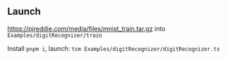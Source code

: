 ## Launch

https://pjreddie.com/media/files/mnist_train.tar.gz into `Examples/digitRecognizer/train`

Install `pnpm i`, launch: `tsm Examples/digitRecognizer/digitRecognizer.ts`
